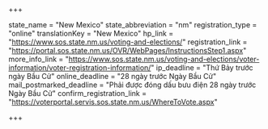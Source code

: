 +++

state_name = "New Mexico"
state_abbreviation = "nm"
registration_type = "online"
translationKey = "New Mexico"
hp_link = "https://www.sos.state.nm.us/voting-and-elections/"
registration_link = "https://portal.sos.state.nm.us/OVR/WebPages/InstructionsStep1.aspx"
more_info_link = "https://www.sos.state.nm.us/voting-and-elections/voter-information/voter-registration-information/"
ip_deadline = "Thứ Bảy trước ngày Bầu Cử"
online_deadline = "28 ngày trước Ngày Bầu Cử"
mail_postmarked_deadline = "Phải được đóng dấu bưu điện 28 ngày trước Ngày Bầu Cử"
confirm_registration_link = "https://voterportal.servis.sos.state.nm.us/WhereToVote.aspx"

+++